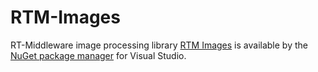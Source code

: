 # RTM-Images
RT-Middleware image processing library
[RTM Images](https://www.nuget.org/packages/RTM.Images/) is available by the [NuGet package manager](https://visualstudiogallery.msdn.microsoft.com/27077b70-9dad-4c64-adcf-c7cf6bc9970c) for Visual Studio.
